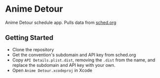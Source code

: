 # Anime Detour

Anime Detour schedule app. Pulls data from [sched.org](sched.org)

## Getting Started

* Clone the repository
* Get the convention's subdomain and API key from sched.org
* Copy `API Details.plist.dist`, removing the `.dist` from the name, and replace the subdomain and API key with your own.
* Open `Anime Detour.xcodeproj` in Xcode
